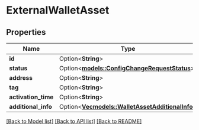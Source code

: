 # ExternalWalletAsset

## Properties

Name | Type | Description | Notes
------------ | ------------- | ------------- | -------------
**id** | Option<**String**> |  | [optional]
**status** | Option<[**models::ConfigChangeRequestStatus**](ConfigChangeRequestStatus.md)> |  | [optional]
**address** | Option<**String**> |  | [optional]
**tag** | Option<**String**> |  | [optional]
**activation_time** | Option<**String**> |  | [optional]
**additional_info** | Option<[**Vec<models::WalletAssetAdditionalInfo>**](WalletAssetAdditionalInfo.md)> |  | [optional]

[[Back to Model list]](../README.md#documentation-for-models) [[Back to API list]](../README.md#documentation-for-api-endpoints) [[Back to README]](../README.md)


